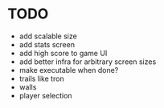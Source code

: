 # TODO

- add scalable size
- add stats screen
- add high score to game UI
- add better infra for arbitrary screen sizes
- make executable when done?
- trails like tron
- walls
- player selection
